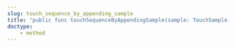 ```yaml
---
slug: touch_sequence_by_appending_sample
title: "public func touchSequenceByAppendingSample(sample: TouchSample) -> TouchSequence<ID>"
doctype:
    - method
---
```

